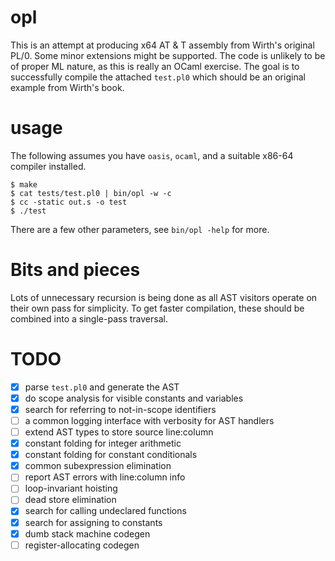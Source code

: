 # opl

This is an attempt at producing x64 AT & T assembly from Wirth's original
PL/0. Some minor extensions might be supported. The code is unlikely to be of
proper ML nature, as this is really an OCaml exercise. The goal is to
successfully compile the attached `test.pl0` which should be an original
example from Wirth's book.

# usage

The following assumes you have `oasis`, `ocaml`, and a suitable x86-64
compiler installed.

	$ make
	$ cat tests/test.pl0 | bin/opl -w -c
	$ cc -static out.s -o test
	$ ./test

There are a few other parameters, see `bin/opl -help` for more.

# Bits and pieces

Lots of unnecessary recursion is being done as all AST visitors operate on
their own pass for simplicity. To get faster compilation, these should be
combined into a single-pass traversal.

# TODO

- [x] parse `test.pl0` and generate the AST
- [x] do scope analysis for visible constants and variables
- [x] search for referring to not-in-scope identifiers
- [ ] a common logging interface with verbosity for AST handlers
- [ ] extend AST types to store source line:column
- [x] constant folding for integer arithmetic
- [x] constant folding for constant conditionals
- [x] common subexpression elimination
- [ ] report AST errors with line:column info
- [ ] loop-invariant hoisting
- [ ] dead store elimination
- [x] search for calling undeclared functions
- [x] search for assigning to constants
- [x] dumb stack machine codegen
- [ ] register-allocating codegen

